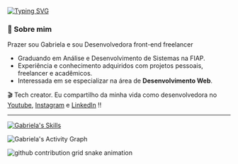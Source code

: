 [![Typing SVG](https://readme-typing-svg.herokuapp.com/?color=6F27E3&size=35&center=true&vCenter=true&width=1000&lines=+Olá!+Seja+Bem+vindo+ao+meu+Github+)](https://git.io/typing-svg)



### 💜 Sobre mim
Prazer sou Gabriela e sou Desenvolvedora front-end freelancer
+ Graduando em Análise e Desenvolvimento de Sistemas na FIAP.
+ Experiência e conhecimento adquiridos com projetos pessoais, freelancer e acadêmicos.
+ Interessada em se especializar na área de <strong>Desenvolvimento Web</strong>.

<p>🎬 Tech creator. Eu compartilho da minha vida como desenvolvedora no <a href="https://www.youtube.com/@gabimmdev" target="_blank">Youtube</a>, <a href="https://www.instagram.com/gabimmdev/" target="_blank">Instagram</a> e <a href="https://www.linkedin.com/in/gabimm/" target="_blank">LinkedIn</a> !!</p>
<hr>


[![Gabriela's Skills](https://skillicons.dev/icons?i=html,css,javascript,react,typescript,git,java,spring,docker)](https://skillicons.dev)


![Gabriela's Activity Graph](https://github-readme-activity-graph.vercel.app/graph?username=gabimmdev&theme=tokyo-night)


<picture>
  <source media="(prefers-color-scheme: dark)" srcset="https://raw.githubusercontent.com/gabimmdev/gabimmdev/output/github-contribution-grid-snake-dark.svg">
  <source media="(prefers-color-scheme: light)" srcset="https://raw.githubusercontent.com/gabimmdev/gabimmdev/output/github-contribution-grid-snake.svg">
  <img alt="github contribution grid snake animation" src="https://raw.githubusercontent.com/gabimmdev/gabimmdev/output/github-contribution-grid-snake.svg">
</picture>
